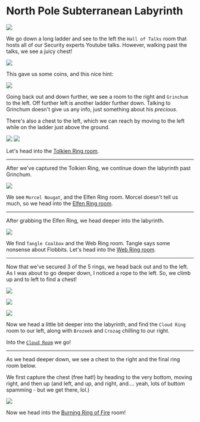 # North Pole Subterranean Labyrinth

![](../resources/screenshots/loc-labyrinth-ladder1.png)

We go down a long ladder and see to the left the `Hall of Talks` room that hosts all of our Security experts Youtube talks. However, walking past the talks, we see a juicy chest!

![](../resources/screenshots/loc-talksroom-chest.png)

This gave us some coins, and this nice hint:

![](../resources/screenshots/hint%20-%20solidhint.png)

Going back out and down further, we see a room to the right and `Grinchum` to the left. Off further left is another ladder further down. Talking to Grinchum doesn't give us any info, just something about his *precious*.

There's also a chest to the left, which we can reach by moving to the left while on the ladder just above the ground.

![](../resources/screenshots/loc-labyrinth-ladder2.png)
![](../resources/screenshots/loc-labyrinth-chest-grinchum.png)

Let's head into the [Tolkien Ring room](../3-rings/1-tolkien/README.md).

---

After we've captured the Tolkien Ring, we continue down the labyrinth past Grinchum.

![](../resources/screenshots/loc-labyrinth-ladder3.png)

We see `Morcel Nougat`, and the Elfen Ring room. Morcel doesn't tell us much, so we head into the [Elfen Ring room](../3-rings/2-elfen/README).

---
After grabbing the Elfen Ring, we head deeper into the labyrinth.

![](../resources/screenshots/loc-labyrinth-ladder4.png)

We find `Tangle Coalbox` and the Web Ring room. Tangle says some nonsense about Flobbits. Let's head into the [Web Ring room](../3-rings/3-web/README).

---
Now that we've secured 3 of the 5 rings, we head back out and to the left. As I was about to go deeper down, I noticed a rope to the left. So, we climb up and to left to find a chest!

![](../resources/screenshots/loc-labyrinth-rope.png)

![](../resources/screenshots/loc-labyrinth-ropechestleft.png)

![](../resources/screenshots/loc-labyrinth-ropechest.png)

Now we head a little bit deeper into the labyrinth, and find the `Cloud Ring` room to our left, along with `Brozeek` and `Crozag` chilling to our right.

Into the [`Cloud Room`](../3-rings/4-cloud/README) we go!

---

As we head deeper down, we see a chest to the right and the final ring room below.

We first capture the chest (free hat!) by heading to the very bottom, moving right, and then up (and left, and up, and right, and.... yeah, lots of buttom spamming - but we get there, lol.)

![](../resources/screenshots/loc-labyrinth-bottomchest.png)

Now we head into the [Burning Ring of Fire](../3-rings/5-burningringoffire/README.md) room!